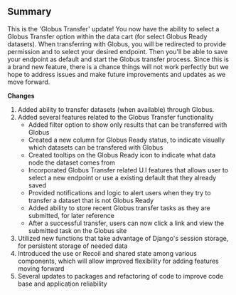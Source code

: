 ## Summary

This is the 'Globus Transfer' update! You now have the ability to select a Globus Transfer option within the data cart (for select Globus Ready datasets). When transferring with Globus, you will be redirected to provide permission and to select your desired endpoint. Then you'll be able to save your endpoint as default and start the Globus transfer process. Since this is a brand new feature, there is a chance things will not work perfectly but we hope to address issues and make future improvements and updates as we move forward.

**Changes**

1. Added ability to transfer datasets (when available) through Globus.
2. Added several features related to the Globus Transfer functionality
   - Added filter option to show only results that can be transferred with Globus
   - Created a new column for Globus Ready status, to indicate visually which datasets can be transfered with Globus
   - Created tooltips on the Globus Ready icon to indicate what data node the dataset comes from
   - Incorporated Globus Transfer related U.I features that allows user to select a new endpoint or use a existing default that they already saved
   - Provided notifications and logic to alert users when they try to transfer a dataset that is not Globus Ready
   - Added ability to store recent Globus transfer tasks as they are submitted, for later reference
   - After a successful transfer, users can now click a link and view the submitted task on the Globus site
3. Utilized new functions that take advantage of Django's session storage, for persistent storage of needed data
4. Introduced the use or Recoil and shared state among various components, which will allow improved flexibility for adding features moving forward
5. Several updates to packages and refactoring of code to improve code base and application reliability
